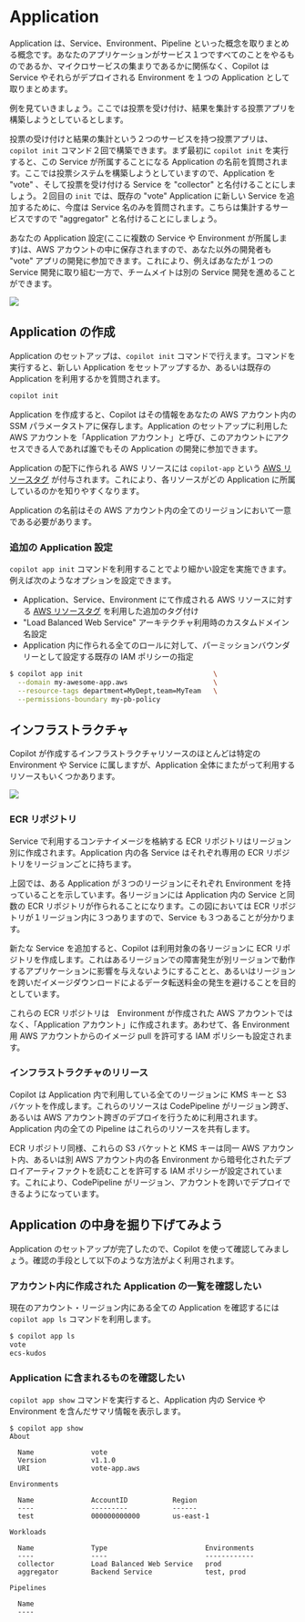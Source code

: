 # Application

Application は、Service、Environment、Pipeline といった概念を取りまとめる概念です。あなたのアプリケーションがサービス１つですべてのことをやるものであるか、マイクロサービスの集まりであるかに関係なく、Copilot は Service やそれらがデプロイされる Environment を１つの Application として取りまとめます。

例を見ていきましょう。ここでは投票を受け付け、結果を集計する投票アプリを構築しようとしているとします。

投票の受け付けと結果の集計という２つのサービスを持つ投票アプリは、`copilot init` コマンド２回で構築できます。まず最初に `copilot init` を実行すると、この Service が所属することになる Application の名前を質問されます。ここでは投票システムを構築しようとしていますので、Application を "vote" 、そして投票を受け付ける Service を "collector" と名付けることにしましょう。２回目の `init` では、既存の "vote" Application に新しい Service を追加するために、今度は Service 名のみを質問されます。こちらは集計するサービスですので "aggregator" と名付けることにしましょう。

あなたの Application 設定(ここに複数の Service や Environment が所属します)は、AWS アカウントの中に保存されますので、あなた以外の開発者も "vote" アプリの開発に参加できます。これにより、例えばあなたが１つの Service 開発に取り組む一方で、チームメイトは別の Service 開発を進めることができます。

![](https://user-images.githubusercontent.com/879348/85869625-cd858d00-b780-11ea-817c-638814049d2d.png)

## Application の作成

Application のセットアップは、`copilot init` コマンドで行えます。コマンドを実行すると、新しい Application をセットアップするか、あるいは既存の Application を利用するかを質問されます。

```bash
copilot init
```

Application を作成すると、Copilot はその情報をあなたの AWS アカウント内の SSM パラメータストアに保存します。Application のセットアップに利用した AWS アカウントを「Application アカウント」と呼び、このアカウントにアクセスできる人であれば誰でもその Application の開発に参加できます。

Application の配下に作られる AWS リソースには `copilot-app` という [AWS リソースタグ](https://docs.aws.amazon.com/ja_jp/general/latest/gr/aws_tagging.html) が付与されます。これにより、各リソースがどの Application に所属しているのかを知りやすくなります。

Application の名前はその AWS アカウント内の全てのリージョンにおいて一意である必要があります。

### 追加の Application 設定
`copilot app init` コマンドを利用することでより細かい設定を実施できます。例えば次のようなオプションを設定できます。

* Application、Service、Environment にて作成される AWS リソースに対する [AWS リソースタグ](https://docs.aws.amazon.com/ja_jp/general/latest/gr/aws_tagging.html) を利用した追加のタグ付け
* "Load Balanced Web Service" アーキテクチャ利用時のカスタムドメイン名設定
* Application 内に作られる全てのロールに対して、パーミッションバウンダリーとして設定する既存の IAM ポリシーの指定

```bash
$ copilot app init                                \
  --domain my-awesome-app.aws                     \
  --resource-tags department=MyDept,team=MyTeam   \
  --permissions-boundary my-pb-policy
```

## インフラストラクチャ

Copilot が作成するインフラストラクチャリソースのほとんどは特定の Environment や Service に属しますが、Application 全体にまたがって利用するリソースもいくつかあります。

![](https://user-images.githubusercontent.com/879348/85869637-d0807d80-b780-11ea-8359-6d75933c562a.png)

### ECR リポジトリ

Service で利用するコンテナイメージを格納する ECR リポジトリはリージョン別に作成されます。Application 内の各 Service はそれぞれ専用の ECR リポジトリをリージョンごとに持ちます。

上図では、ある Application が３つのリージョンにそれぞれ Environment を持っていることを示しています。各リージョンには Application 内の Service と同数の ECR リポジトリが作られることになります。この図においては ECR リポジトリが１リージョン内に３つありますので、Service も３つあることが分かります。

新たな Service を追加すると、Copilot は利用対象の各リージョンに ECR リポジトリを作成します。これはあるリージョンでの障害発生が別リージョンで動作するアプリケーションに影響を与えないようにすることと、あるいはリージョンを跨いだイメージダウンロードによるデータ転送料金の発生を避けることを目的としています。

これらの ECR リポジトリは　Environment が作成された AWS アカウントではなく、「Application アカウント」に作成されます。あわせて、各 Environment 用 AWS アカウントからのイメージ pull を許可する IAM ポリシーも設定されます。

### インフラストラクチャのリリース

Copilot は Application 内で利用している全てのリージョンに KMS キーと S3 バケットを作成します。これらのリソースは CodePipeline がリージョン跨ぎ、あるいは AWS アカウント跨ぎのデプロイを行うために利用されます。Application 内の全ての Pipeline はこれらのリソースを共有します。

ECR リポジトリ同様、これらの S3 バケットと KMS キーは同一 AWS アカウント内、あるいは別 AWS アカウント内の各 Environment から暗号化されたデプロイアーティファクトを読むことを許可する IAM ポリシーが設定されています。これにより、CodePipeline がリージョン、アカウントを跨いでデプロイできるようになっています。

## Application の中身を掘り下げてみよう

Application のセットアップが完了したので、Copilot を使って確認してみましょう。確認の手段として以下のような方法がよく利用されます。

### アカウント内に作成された Application の一覧を確認したい

現在のアカウント・リージョン内にある全ての Application を確認するには `copilot app ls` コマンドを利用します。

```bash
$ copilot app ls
vote
ecs-kudos
```

### Application に含まれるものを確認したい

`copilot app show` コマンドを実行すると、Application 内の Service や Environment を含んだサマリ情報を表示します。

```console
$ copilot app show
About

  Name              vote
  Version           v1.1.0
  URI               vote-app.aws

Environments

  Name              AccountID           Region
  ----              ---------           ------
  test              000000000000        us-east-1

Workloads

  Name              Type                        Environments
  ----              ----                        ------------
  collector         Load Balanced Web Service   prod
  aggregator        Backend Service             test, prod

Pipelines

  Name
  ----
```
